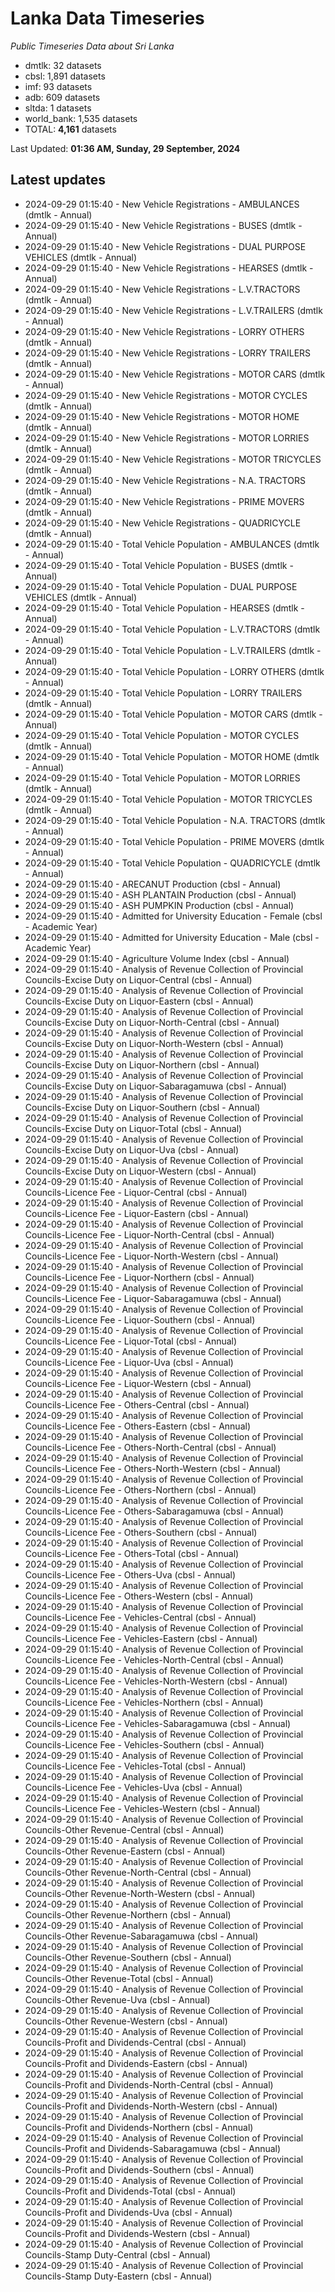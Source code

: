 # Lanka Data Timeseries
*Public Timeseries Data about Sri Lanka*

* dmtlk: 32 datasets
* cbsl: 1,891 datasets
* imf: 93 datasets
* adb: 609 datasets
* sltda: 1 datasets
* world_bank: 1,535 datasets
* TOTAL: **4,161** datasets

Last Updated: **01:36 AM, Sunday, 29 September, 2024**

## Latest updates

* 2024-09-29 01:15:40 - New Vehicle Registrations - AMBULANCES (dmtlk - Annual)
* 2024-09-29 01:15:40 - New Vehicle Registrations - BUSES (dmtlk - Annual)
* 2024-09-29 01:15:40 - New Vehicle Registrations - DUAL PURPOSE VEHICLES (dmtlk - Annual)
* 2024-09-29 01:15:40 - New Vehicle Registrations - HEARSES (dmtlk - Annual)
* 2024-09-29 01:15:40 - New Vehicle Registrations - L.V.TRACTORS (dmtlk - Annual)
* 2024-09-29 01:15:40 - New Vehicle Registrations - L.V.TRAILERS (dmtlk - Annual)
* 2024-09-29 01:15:40 - New Vehicle Registrations - LORRY OTHERS (dmtlk - Annual)
* 2024-09-29 01:15:40 - New Vehicle Registrations - LORRY TRAILERS (dmtlk - Annual)
* 2024-09-29 01:15:40 - New Vehicle Registrations - MOTOR CARS (dmtlk - Annual)
* 2024-09-29 01:15:40 - New Vehicle Registrations - MOTOR CYCLES (dmtlk - Annual)
* 2024-09-29 01:15:40 - New Vehicle Registrations - MOTOR HOME (dmtlk - Annual)
* 2024-09-29 01:15:40 - New Vehicle Registrations - MOTOR LORRIES (dmtlk - Annual)
* 2024-09-29 01:15:40 - New Vehicle Registrations - MOTOR TRICYCLES (dmtlk - Annual)
* 2024-09-29 01:15:40 - New Vehicle Registrations - N.A. TRACTORS (dmtlk - Annual)
* 2024-09-29 01:15:40 - New Vehicle Registrations - PRIME MOVERS (dmtlk - Annual)
* 2024-09-29 01:15:40 - New Vehicle Registrations - QUADRICYCLE (dmtlk - Annual)
* 2024-09-29 01:15:40 - Total Vehicle Population - AMBULANCES (dmtlk - Annual)
* 2024-09-29 01:15:40 - Total Vehicle Population - BUSES (dmtlk - Annual)
* 2024-09-29 01:15:40 - Total Vehicle Population - DUAL PURPOSE VEHICLES (dmtlk - Annual)
* 2024-09-29 01:15:40 - Total Vehicle Population - HEARSES (dmtlk - Annual)
* 2024-09-29 01:15:40 - Total Vehicle Population - L.V.TRACTORS (dmtlk - Annual)
* 2024-09-29 01:15:40 - Total Vehicle Population - L.V.TRAILERS (dmtlk - Annual)
* 2024-09-29 01:15:40 - Total Vehicle Population - LORRY OTHERS (dmtlk - Annual)
* 2024-09-29 01:15:40 - Total Vehicle Population - LORRY TRAILERS (dmtlk - Annual)
* 2024-09-29 01:15:40 - Total Vehicle Population - MOTOR CARS (dmtlk - Annual)
* 2024-09-29 01:15:40 - Total Vehicle Population - MOTOR CYCLES (dmtlk - Annual)
* 2024-09-29 01:15:40 - Total Vehicle Population - MOTOR HOME (dmtlk - Annual)
* 2024-09-29 01:15:40 - Total Vehicle Population - MOTOR LORRIES (dmtlk - Annual)
* 2024-09-29 01:15:40 - Total Vehicle Population - MOTOR TRICYCLES (dmtlk - Annual)
* 2024-09-29 01:15:40 - Total Vehicle Population - N.A. TRACTORS (dmtlk - Annual)
* 2024-09-29 01:15:40 - Total Vehicle Population - PRIME MOVERS (dmtlk - Annual)
* 2024-09-29 01:15:40 - Total Vehicle Population - QUADRICYCLE (dmtlk - Annual)
* 2024-09-29 01:15:40 - ARECANUT Production (cbsl - Annual)
* 2024-09-29 01:15:40 - ASH PLANTAIN Production (cbsl - Annual)
* 2024-09-29 01:15:40 - ASH PUMPKIN Production (cbsl - Annual)
* 2024-09-29 01:15:40 - Admitted for University Education - Female (cbsl - Academic Year)
* 2024-09-29 01:15:40 - Admitted for University Education - Male (cbsl - Academic Year)
* 2024-09-29 01:15:40 - Agriculture Volume Index (cbsl - Annual)
* 2024-09-29 01:15:40 - Analysis of Revenue Collection of Provincial Councils-Excise Duty on Liquor-Central (cbsl - Annual)
* 2024-09-29 01:15:40 - Analysis of Revenue Collection of Provincial Councils-Excise Duty on Liquor-Eastern (cbsl - Annual)
* 2024-09-29 01:15:40 - Analysis of Revenue Collection of Provincial Councils-Excise Duty on Liquor-North-Central (cbsl - Annual)
* 2024-09-29 01:15:40 - Analysis of Revenue Collection of Provincial Councils-Excise Duty on Liquor-North-Western (cbsl - Annual)
* 2024-09-29 01:15:40 - Analysis of Revenue Collection of Provincial Councils-Excise Duty on Liquor-Northern (cbsl - Annual)
* 2024-09-29 01:15:40 - Analysis of Revenue Collection of Provincial Councils-Excise Duty on Liquor-Sabaragamuwa (cbsl - Annual)
* 2024-09-29 01:15:40 - Analysis of Revenue Collection of Provincial Councils-Excise Duty on Liquor-Southern (cbsl - Annual)
* 2024-09-29 01:15:40 - Analysis of Revenue Collection of Provincial Councils-Excise Duty on Liquor-Total (cbsl - Annual)
* 2024-09-29 01:15:40 - Analysis of Revenue Collection of Provincial Councils-Excise Duty on Liquor-Uva (cbsl - Annual)
* 2024-09-29 01:15:40 - Analysis of Revenue Collection of Provincial Councils-Excise Duty on Liquor-Western (cbsl - Annual)
* 2024-09-29 01:15:40 - Analysis of Revenue Collection of Provincial Councils-Licence Fee - Liquor-Central (cbsl - Annual)
* 2024-09-29 01:15:40 - Analysis of Revenue Collection of Provincial Councils-Licence Fee - Liquor-Eastern (cbsl - Annual)
* 2024-09-29 01:15:40 - Analysis of Revenue Collection of Provincial Councils-Licence Fee - Liquor-North-Central (cbsl - Annual)
* 2024-09-29 01:15:40 - Analysis of Revenue Collection of Provincial Councils-Licence Fee - Liquor-North-Western (cbsl - Annual)
* 2024-09-29 01:15:40 - Analysis of Revenue Collection of Provincial Councils-Licence Fee - Liquor-Northern (cbsl - Annual)
* 2024-09-29 01:15:40 - Analysis of Revenue Collection of Provincial Councils-Licence Fee - Liquor-Sabaragamuwa (cbsl - Annual)
* 2024-09-29 01:15:40 - Analysis of Revenue Collection of Provincial Councils-Licence Fee - Liquor-Southern (cbsl - Annual)
* 2024-09-29 01:15:40 - Analysis of Revenue Collection of Provincial Councils-Licence Fee - Liquor-Total (cbsl - Annual)
* 2024-09-29 01:15:40 - Analysis of Revenue Collection of Provincial Councils-Licence Fee - Liquor-Uva (cbsl - Annual)
* 2024-09-29 01:15:40 - Analysis of Revenue Collection of Provincial Councils-Licence Fee - Liquor-Western (cbsl - Annual)
* 2024-09-29 01:15:40 - Analysis of Revenue Collection of Provincial Councils-Licence Fee - Others-Central (cbsl - Annual)
* 2024-09-29 01:15:40 - Analysis of Revenue Collection of Provincial Councils-Licence Fee - Others-Eastern (cbsl - Annual)
* 2024-09-29 01:15:40 - Analysis of Revenue Collection of Provincial Councils-Licence Fee - Others-North-Central (cbsl - Annual)
* 2024-09-29 01:15:40 - Analysis of Revenue Collection of Provincial Councils-Licence Fee - Others-North-Western (cbsl - Annual)
* 2024-09-29 01:15:40 - Analysis of Revenue Collection of Provincial Councils-Licence Fee - Others-Northern (cbsl - Annual)
* 2024-09-29 01:15:40 - Analysis of Revenue Collection of Provincial Councils-Licence Fee - Others-Sabaragamuwa (cbsl - Annual)
* 2024-09-29 01:15:40 - Analysis of Revenue Collection of Provincial Councils-Licence Fee - Others-Southern (cbsl - Annual)
* 2024-09-29 01:15:40 - Analysis of Revenue Collection of Provincial Councils-Licence Fee - Others-Total (cbsl - Annual)
* 2024-09-29 01:15:40 - Analysis of Revenue Collection of Provincial Councils-Licence Fee - Others-Uva (cbsl - Annual)
* 2024-09-29 01:15:40 - Analysis of Revenue Collection of Provincial Councils-Licence Fee - Others-Western (cbsl - Annual)
* 2024-09-29 01:15:40 - Analysis of Revenue Collection of Provincial Councils-Licence Fee - Vehicles-Central (cbsl - Annual)
* 2024-09-29 01:15:40 - Analysis of Revenue Collection of Provincial Councils-Licence Fee - Vehicles-Eastern (cbsl - Annual)
* 2024-09-29 01:15:40 - Analysis of Revenue Collection of Provincial Councils-Licence Fee - Vehicles-North-Central (cbsl - Annual)
* 2024-09-29 01:15:40 - Analysis of Revenue Collection of Provincial Councils-Licence Fee - Vehicles-North-Western (cbsl - Annual)
* 2024-09-29 01:15:40 - Analysis of Revenue Collection of Provincial Councils-Licence Fee - Vehicles-Northern (cbsl - Annual)
* 2024-09-29 01:15:40 - Analysis of Revenue Collection of Provincial Councils-Licence Fee - Vehicles-Sabaragamuwa (cbsl - Annual)
* 2024-09-29 01:15:40 - Analysis of Revenue Collection of Provincial Councils-Licence Fee - Vehicles-Southern (cbsl - Annual)
* 2024-09-29 01:15:40 - Analysis of Revenue Collection of Provincial Councils-Licence Fee - Vehicles-Total (cbsl - Annual)
* 2024-09-29 01:15:40 - Analysis of Revenue Collection of Provincial Councils-Licence Fee - Vehicles-Uva (cbsl - Annual)
* 2024-09-29 01:15:40 - Analysis of Revenue Collection of Provincial Councils-Licence Fee - Vehicles-Western (cbsl - Annual)
* 2024-09-29 01:15:40 - Analysis of Revenue Collection of Provincial Councils-Other Revenue-Central (cbsl - Annual)
* 2024-09-29 01:15:40 - Analysis of Revenue Collection of Provincial Councils-Other Revenue-Eastern (cbsl - Annual)
* 2024-09-29 01:15:40 - Analysis of Revenue Collection of Provincial Councils-Other Revenue-North-Central (cbsl - Annual)
* 2024-09-29 01:15:40 - Analysis of Revenue Collection of Provincial Councils-Other Revenue-North-Western (cbsl - Annual)
* 2024-09-29 01:15:40 - Analysis of Revenue Collection of Provincial Councils-Other Revenue-Northern (cbsl - Annual)
* 2024-09-29 01:15:40 - Analysis of Revenue Collection of Provincial Councils-Other Revenue-Sabaragamuwa (cbsl - Annual)
* 2024-09-29 01:15:40 - Analysis of Revenue Collection of Provincial Councils-Other Revenue-Southern (cbsl - Annual)
* 2024-09-29 01:15:40 - Analysis of Revenue Collection of Provincial Councils-Other Revenue-Total (cbsl - Annual)
* 2024-09-29 01:15:40 - Analysis of Revenue Collection of Provincial Councils-Other Revenue-Uva (cbsl - Annual)
* 2024-09-29 01:15:40 - Analysis of Revenue Collection of Provincial Councils-Other Revenue-Western (cbsl - Annual)
* 2024-09-29 01:15:40 - Analysis of Revenue Collection of Provincial Councils-Profit and Dividends-Central (cbsl - Annual)
* 2024-09-29 01:15:40 - Analysis of Revenue Collection of Provincial Councils-Profit and Dividends-Eastern (cbsl - Annual)
* 2024-09-29 01:15:40 - Analysis of Revenue Collection of Provincial Councils-Profit and Dividends-North-Central (cbsl - Annual)
* 2024-09-29 01:15:40 - Analysis of Revenue Collection of Provincial Councils-Profit and Dividends-North-Western (cbsl - Annual)
* 2024-09-29 01:15:40 - Analysis of Revenue Collection of Provincial Councils-Profit and Dividends-Northern (cbsl - Annual)
* 2024-09-29 01:15:40 - Analysis of Revenue Collection of Provincial Councils-Profit and Dividends-Sabaragamuwa (cbsl - Annual)
* 2024-09-29 01:15:40 - Analysis of Revenue Collection of Provincial Councils-Profit and Dividends-Southern (cbsl - Annual)
* 2024-09-29 01:15:40 - Analysis of Revenue Collection of Provincial Councils-Profit and Dividends-Total (cbsl - Annual)
* 2024-09-29 01:15:40 - Analysis of Revenue Collection of Provincial Councils-Profit and Dividends-Uva (cbsl - Annual)
* 2024-09-29 01:15:40 - Analysis of Revenue Collection of Provincial Councils-Profit and Dividends-Western (cbsl - Annual)
* 2024-09-29 01:15:40 - Analysis of Revenue Collection of Provincial Councils-Stamp Duty-Central (cbsl - Annual)
* 2024-09-29 01:15:40 - Analysis of Revenue Collection of Provincial Councils-Stamp Duty-Eastern (cbsl - Annual)